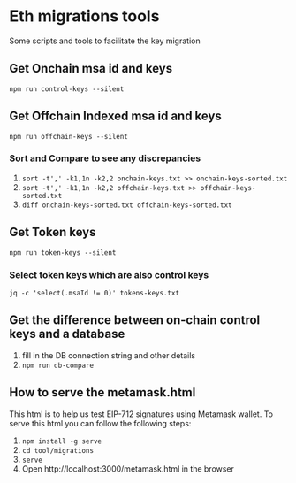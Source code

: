 # Eth migrations tools
Some scripts and tools to facilitate the key migration

## Get Onchain msa id and keys
`npm run control-keys --silent`


## Get Offchain Indexed msa id and keys
`npm run offchain-keys --silent`

### Sort and Compare to see any discrepancies
1. `sort -t',' -k1,1n -k2,2 onchain-keys.txt >> onchain-keys-sorted.txt`
2. `sort -t',' -k1,1n -k2,2 offchain-keys.txt >> offchain-keys-sorted.txt`
3. `diff onchain-keys-sorted.txt offchain-keys-sorted.txt`

## Get Token keys
`npm run token-keys --silent`

### Select token keys which are also control keys
`jq -c 'select(.msaId != 0)' tokens-keys.txt`

## Get the difference between on-chain control keys and a database
1.  fill in the DB connection string and other details
2. `npm run db-compare`

## How to serve the metamask.html
This html is to help us test EIP-712 signatures using Metamask wallet.
To serve this html you can follow the following steps:

1. `npm install -g serve`
2. `cd tool/migrations`
3. `serve`
4. Open http://localhost:3000/metamask.html in the browser


